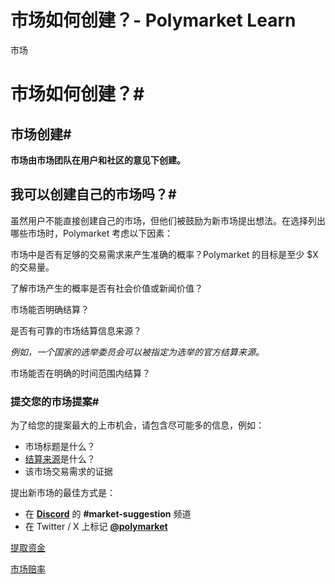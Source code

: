 # 市场如何创建？- Polymarket Learn

市场

# 市场如何创建？#

## 市场创建#

**市场由市场团队在用户和社区的意见下创建。**

## 我可以创建自己的市场吗？#

虽然用户不能直接创建自己的市场，但他们被鼓励为新市场提出想法。在选择列出哪些市场时，Polymarket 考虑以下因素：

市场中是否有足够的交易需求来产生准确的概率？Polymarket 的目标是至少 $X 的交易量。

了解市场产生的概率是否有社会价值或新闻价值？

市场能否明确结算？

是否有可靠的市场结算信息来源？

_例如，一个国家的选举委员会可以被指定为选举的官方结算来源。_

市场能否在明确的时间范围内结算？

### 提交您的市场提案#

为了给您的提案最大的上市机会，请包含尽可能多的信息，例如：

  * 市场标题是什么？
  * [结算来源](/docs/guides/markets/how-are-markets-resolved)是什么？
  * 该市场交易需求的证据



提出新市场的最佳方式是：

  * 在 **[Discord](https://discord.com/invite/polymarket)** 的 **#market-suggestion** 频道
  * 在 Twitter / X 上标记 **[@polymarket](https://twitter.com/intent/tweet?text=I+have+an+idea+for+a+new+market+@polymarket)**



[提取资金](/docs/guides/deposits/how-to-withdraw/)

[市场赔率](/docs/guides/trading/how-are-prices-calculated/)

[](https://x.com/polymarket)[](https://discord.gg/polymarket)[](https://github.com/polymarket)

[](https://github.com/polymarket/learn/blob/main/pages/docs/guides/markets/how-are-markets-created.mdx)
